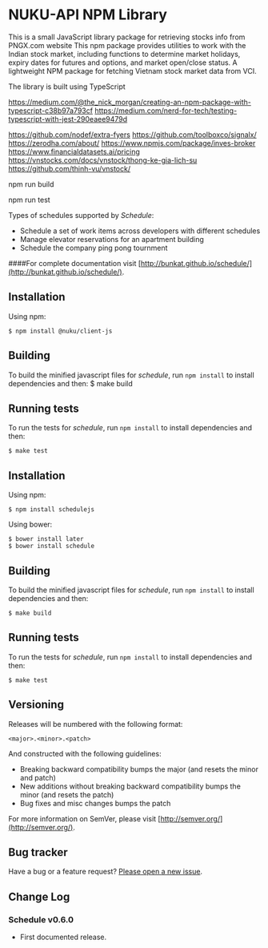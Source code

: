# NUKU-API NPM Library

This is a small JavaScript library package for retrieving stocks info from PNGX.com website
This npm package provides utilities to work with the Indian stock market, including functions to determine market holidays, expiry dates for futures and options, and market open/close status.
A lightweight NPM package for fetching Vietnam stock market data from VCI.

The library is built using TypeScript

https://medium.com/@the_nick_morgan/creating-an-npm-package-with-typescript-c38b97a793cf
https://medium.com/nerd-for-tech/testing-typescript-with-jest-290eaee9479d

https://github.com/nodef/extra-fyers
https://github.com/toolboxco/signalx/
https://zerodha.com/about/
https://www.npmjs.com/package/inves-broker
https://www.financialdatasets.ai/pricing
https://vnstocks.com/docs/vnstock/thong-ke-gia-lich-su
https://github.com/thinh-vu/vnstock/

npm run build

npm run test

Types of schedules supported by _Schedule_:

- Schedule a set of work items across developers with different schedules
- Manage elevator reservations for an apartment building
- Schedule the company ping pong tournment

####For complete documentation visit [http://bunkat.github.io/schedule/](http://bunkat.github.io/schedule/).

## Installation

Using npm:

    $ npm install @nuku/client-js

## Building

To build the minified javascript files for _schedule_, run `npm install` to install dependencies and then:
$ make build

## Running tests

To run the tests for _schedule_, run `npm install` to install dependencies and then:

    $ make test

## Installation

Using npm:

    $ npm install schedulejs

Using bower:

    $ bower install later
    $ bower install schedule

## Building

To build the minified javascript files for _schedule_, run `npm install` to install dependencies and then:

    $ make build

## Running tests

To run the tests for _schedule_, run `npm install` to install dependencies and then:

    $ make test

## Versioning

Releases will be numbered with the following format:

`<major>.<minor>.<patch>`

And constructed with the following guidelines:

- Breaking backward compatibility bumps the major (and resets the minor and patch)
- New additions without breaking backward compatibility bumps the minor (and resets the patch)
- Bug fixes and misc changes bumps the patch

For more information on SemVer, please visit [http://semver.org/](http://semver.org/).

## Bug tracker

Have a bug or a feature request? [Please open a new issue](https://github.com/bunkat/schedule/issues).

## Change Log

### Schedule v0.6.0

- First documented release.
